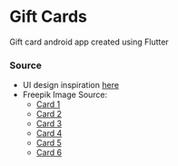 # Gift Cards
Gift card android app created using Flutter

### Source
- UI design inspiration [here](https://dribbble.com/shots/18466250-Floret-Flower-Shopping-App-UI-Design)
- Freepik Image Source: 
  - [Card 1](https://www.freepik.com/author/pikisuperstar)
  - [Card 2](https://www.freepik.com/author/freepik)
  - [Card 3](https://www.freepik.com/author/rawpixel-com)
  - [Card 4](https://www.freepik.com/author/visnezh)
  - [Card 5](https://www.freepik.com/author/freepik)
  - [Card 6](https://www.freepik.com/author/rawpixel-com)
